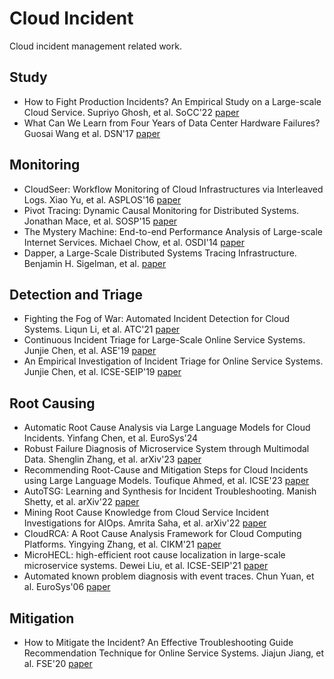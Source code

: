 # Cloud Incident
Cloud incident management related work.


## Study
- How to Fight Production Incidents? An Empirical Study on a Large-scale Cloud Service. Supriyo Ghosh, et al. SoCC'22 [paper](https://arxiv.org/pdf/2109.01111.pdf)
- What Can We Learn from Four Years of Data Center Hardware Failures? Guosai Wang et al. DSN'17 [paper](https://people.iiis.tsinghua.edu.cn/~weixu/Krvdro9c/dsn17-wang.pdf)

## Monitoring
- CloudSeer: Workflow Monitoring of Cloud Infrastructures via Interleaved Logs. Xiao Yu, et al. ASPLOS'16 [paper](https://dl.acm.org/doi/10.1145/2872362.2872407)
- Pivot Tracing: Dynamic Causal Monitoring for Distributed Systems. Jonathan Mace, et al. SOSP'15 [paper](https://dl.acm.org/doi/10.1145/2815400.2815415)
- The Mystery Machine: End-to-end Performance Analysis of Large-scale Internet Services. Michael Chow, et al. OSDI'14 [paper](https://dl.acm.org/doi/10.1145/2872362.2872407)
- Dapper, a Large-Scale Distributed Systems Tracing Infrastructure. Benjamin H. Sigelman, et al. [paper](https://static.googleusercontent.com/media/research.google.com/en//archive/papers/dapper-2010-1.pdf)


## Detection and Triage
- Fighting the Fog of War: Automated Incident Detection for Cloud Systems. Liqun Li, et al. ATC'21 [paper](https://www.usenix.org/system/files/atc21-li-liqun.pdf)
- Continuous Incident Triage for Large-Scale Online Service Systems. Junjie Chen, et al. ASE'19 [paper](http://hongyujohn.github.io/ASE19b.pdf)
- An Empirical Investigation of Incident Triage for Online Service Systems. Junjie Chen, et al. ICSE-SEIP'19 [paper](https://netman.aiops.org/~peidan/ANM2021/12.IncidentManagement/LectureCoverage/2019ICSE_An%20Empirical%20Investigation%20of%20Incident%20Triage%20for%20Online%20Service%20Systems.pdf)


## Root Causing
- Automatic Root Cause Analysis via Large Language Models for Cloud Incidents. Yinfang Chen, et al. EuroSys'24
- Robust Failure Diagnosis of Microservice System through Multimodal Data. Shenglin Zhang, et al. arXiv'23 [paper](https://arxiv.org/pdf/2302.10512.pdf)
- Recommending Root-Cause and Mitigation Steps for Cloud Incidents using Large Language Models. Toufique Ahmed, et al. ICSE'23 [paper](https://arxiv.org/pdf/2301.03797.pdf)
- AutoTSG: Learning and Synthesis for Incident Troubleshooting. Manish Shetty, et al. arXiv'22 [paper](https://arxiv.org/pdf/2205.13457.pdf)
- Mining Root Cause Knowledge from Cloud Service Incident Investigations for AIOps. Amrita Saha, et al. arXiv'22 [paper](https://arxiv.org/pdf/2204.11598.pdf)
- CloudRCA: A Root Cause Analysis Framework for Cloud Computing Platforms. Yingying Zhang, et al. CIKM'21 [paper](https://arxiv.org/pdf/2111.03753.pdf)
- MicroHECL: high-efficient root cause localization in large-scale microservice systems. Dewei Liu, et al. ICSE-SEIP'21 [paper](https://dl.acm.org/doi/10.1109/ICSE-SEIP52600.2021.00043)  
- Automated known problem diagnosis with event traces. Chun Yuan, et al. EuroSys'06 [paper](https://dl.acm.org/doi/10.1145/1217935.1217972)


## Mitigation
- How to Mitigate the Incident? An Effective Troubleshooting Guide Recommendation Technique for Online Service Systems. Jiajun Jiang, et al. FSE'20 [paper](https://xgdsmileboy.github.io/files/paper/deeprmd-fse20.pdf)

<!-- ## Learning-based
### Literature
- Effective Bug Triage Based on Historical Bug-Fix Information
 -->
